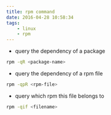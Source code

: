 ```yaml
---
title: rpm command
date: 2016-04-28 10:58:34
tags: 
    - linux
    - rpm
---
```

+ query the dependency of a package
```bash
rpm -qR <package-name>
```
<!-- more -->
+ query the dependency of a rpm file
```bash
rpm -qpR <rpm-file>
```
+ query which rpm this file belongs to
```bash
rpm -qif <filename>
```